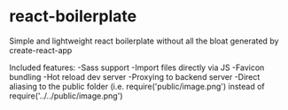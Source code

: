 # react-boilerplate
Simple and lightweight react boilerplate without all the bloat generated by create-react-app

Included features:
-Sass support
-Import files directly via JS
-Favicon bundling
-Hot reload dev server
-Proxying to backend server
-Direct aliasing to the public folder (i.e. require('public/image.png') instead of require('../../public/image.png')
